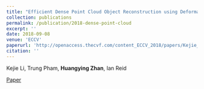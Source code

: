 ```yaml
---
title: "Efficient Dense Point Cloud Object Reconstruction using Deformation Vector Fields"
collection: publications
permalink: /publication/2018-dense-point-cloud
excerpt: ''
date: 2018-09-08
venue: 'ECCV'
paperurl: 'http://openaccess.thecvf.com/content_ECCV_2018/papers/Kejie_Li_Efficient_Dense_Point_ECCV_2018_paper.pdf'
citation: ''
---
```


Kejie Li, Trung Pham, **Huangying Zhan**, Ian Reid

[Paper](http://openaccess.thecvf.com/content_ECCV_2018/papers/Kejie_Li_Efficient_Dense_Point_ECCV_2018_paper.pdf)